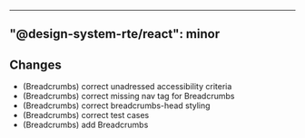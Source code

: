 ---
  "@design-system-rte/react": minor
  ---
  
  ## Changes

- (Breadcrumbs) correct unadressed accessibility criteria
- (Breadcrumbs) correct missing nav tag for Breadcrumbs
- (Breadcrumbs) correct breadcrumbs-head styling
- (Breadcrumbs) correct test cases
- (Breadcrumbs) add Breadcrumbs
